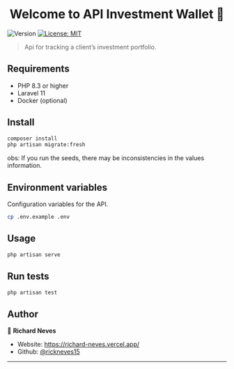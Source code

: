 <h1 align="center">Welcome to API Investment Wallet 👋</h1>
<p>
  <img alt="Version" src="https://img.shields.io/badge/version-0.0.1-blue.svg?cacheSeconds=2592000" />
  <a href="#" target="_blank">
    <img alt="License: MIT" src="https://img.shields.io/badge/License-MIT-yellow.svg" />
  </a>
</p>

> Api for tracking a client’s investment portfolio.

## Requirements

- PHP 8.3 or higher
- Laravel 11
- Docker (optional)

## Install

```sh
composer install
php artisan migrate:fresh
```

obs: If you run the seeds, there may be inconsistencies in the values information.

## Environment variables

Configuration variables for the API.

```sh
cp .env.example .env
```

## Usage

```sh
php artisan serve
```

## Run tests

```sh
php artisan test
```

## Author

👤 **Richard Neves**

- Website: <https://richard-neves.vercel.app/>
- Github: [@rickneves15](https://github.com/rickneves15)
****
